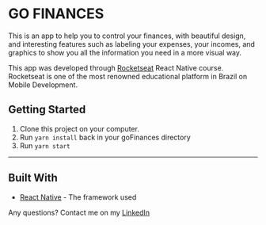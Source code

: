 # GO FINANCES
This is an app to help you to control your finances, with beautiful design, and interesting features such as labeling your expenses, your incomes, and graphics to show you all the information you need in a more visual way. 

This app was developed through [Rocketseat](https://www.rocketseat.com.br/) React Native course. Rocketseat is one of the most renowned educational platform in Brazil on Mobile Development.


## Getting Started

1. Clone this project on your computer.
2. Run `yarn install` back in your goFinances directory
3. Run `yarn start`
----------------------------

## Built With

* [React Native](https://reactnative.dev/) - The framework used

Any questions? Contact me on my [LinkedIn](https://www.linkedin.com/in/fernandafons/)
